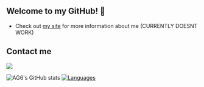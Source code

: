 ## Welcome to my GitHub! 👋
- Check out [my site](https://ag6.dev) for more information about me (CURRENTLY DOESNT WORK)
 
 ## Contact me
![](https://discord.c99.nl/widget/theme-4/411601775078932491.png)

![AG6's GitHub stats](https://github-readme-stats.vercel.app/api?username=ag6dev&show_icons=true&theme=radical)
[![Languages](https://github-readme-stats.vercel.app/api/top-langs/?username=ag6dev)](https://github.com/anuraghazra/github-readme-stats)

